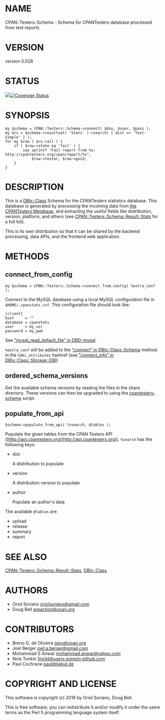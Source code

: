 # NAME

CPAN::Testers::Schema - Schema for CPANTesters database processed from test reports

# VERSION

version 0.028

# STATUS

<a href="https://travis-ci.org/cpan-testers/cpantesters-schema"><img src="https://travis-ci.org/cpan-testers/cpantesters-schema.svg?branch=master"></a><a href="https://coveralls.io/r/cpan-testers/cpantesters-schema"><img src="https://coveralls.io/repos/cpan-testers/cpantesters-schema/badge.png" alt="Coverage Status" /></a>

# SYNOPSIS

    my $schema = CPAN::Testers::Schema->connect( $dsn, $user, $pass );
    my $rs = $schema->resultset( 'Stats' )->search( { dist => 'Test-Simple' } );
    for my $row ( $rs->all ) {
        if ( $row->state eq 'fail' ) {
            say sprintf "Fail report from %s: http://cpantesters.org/cpan/report/%s",
                $row->tester, $row->guid;
        }
    }

# DESCRIPTION

This is a [DBIx::Class](https://metacpan.org/pod/DBIx%3A%3AClass) Schema for the CPANTesters statistics database.
This database is generated by processing the incoming data from [the
CPANTesters Metabase](http://metabase.cpantesters.org), and extracting
the useful fields like distribution, version, platform, and others (see
[CPAN::Testers::Schema::Result::Stats](https://metacpan.org/pod/CPAN%3A%3ATesters%3A%3ASchema%3A%3AResult%3A%3AStats) for a full list).

This is its own distribution so that it can be shared by the backend
processing, data APIs, and the frontend web application.

# METHODS

## connect\_from\_config

    my $schema = CPAN::Testers::Schema->connect_from_config( %extra_conf );

Connect to the MySQL database using a local MySQL configuration file
in `$HOME/.cpanstats.cnf`. This configuration file should look like:

    [client]
    host     = ""
    database = cpanstats
    user     = my_usr
    password = my_pwd

See ["mysql\_read\_default\_file" in DBD::mysql](https://metacpan.org/pod/DBD%3A%3Amysql#mysql_read_default_file).

`%extra_conf` will be added to the ["connect" in DBIx::Class::Schema](https://metacpan.org/pod/DBIx%3A%3AClass%3A%3ASchema#connect)
method in the `%dbi_attributes` hashref (see
["connect\_info" in DBIx::Class::Storage::DBI](https://metacpan.org/pod/DBIx%3A%3AClass%3A%3AStorage%3A%3ADBI#connect_info)).

## ordered\_schema\_versions

Get the available schema versions by reading the files in the share
directory. These versions can then be upgraded to using the
[cpantesters-schema](https://metacpan.org/pod/cpantesters-schema) script.

## populate\_from\_api

    $schema->populate_from_api( \%search, @tables );

Populate the given tables from the CPAN Testers API ([http://api.cpantesters.org](http://api.cpantesters.org)).
`%search` has the following keys:

- dist

    A distribution to populate

- version

    A distribution version to populate

- author

    Populate an author's data

The available `@tables` are:

- upload
- release
- summary
- report

# SEE ALSO

[CPAN::Testers::Schema::Result::Stats](https://metacpan.org/pod/CPAN%3A%3ATesters%3A%3ASchema%3A%3AResult%3A%3AStats), [DBIx::Class](https://metacpan.org/pod/DBIx%3A%3AClass)

# AUTHORS

- Oriol Soriano <oriolsoriano@gmail.com>
- Doug Bell <preaction@cpan.org>

# CONTRIBUTORS

- Breno G. de Oliveira <garu@cpan.org>
- Joel Berger <joel.a.berger@gmail.com>
- Mohammad S Anwar <mohammad.anwar@yahoo.com>
- Nick Tonkin <1nickt@users.noreply.github.com>
- Paul Cochrane <paul@liekut.de>

# COPYRIGHT AND LICENSE

This software is copyright (c) 2018 by Oriol Soriano, Doug Bell.

This is free software; you can redistribute it and/or modify it under
the same terms as the Perl 5 programming language system itself.
